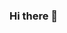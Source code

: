 ### Hi there 👋

<!--
**zilinluo/zilinluo** is a ✨ _special_ ✨ repository because its `README.md` (this file) appears on your GitHub profile.

Here are some ideas to get you started:

- 👋 Hi, I am Zilin
- 🌱 Learning more about: Applied Data Analytics, Machine Learning
- 👀 Interests: Snowboarding, Whiskey
- 💞️ Thanks for checking out my profile:)
-->
